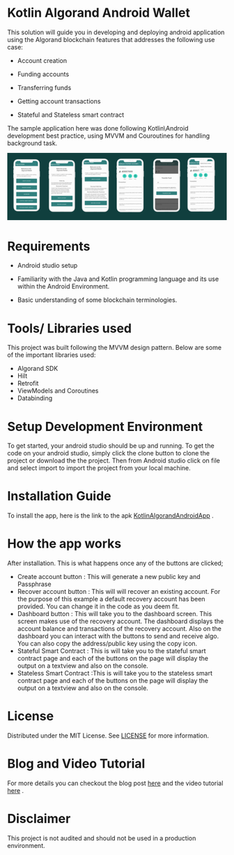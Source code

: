# Kotlin Algorand Android Wallet 

This solution will guide you in developing and deploying android application using the 
Algorand blockchain features that addresses the following use case:

* Account creation

* Funding accounts

* Transferring funds

* Getting account transactions

* Stateful and Stateless smart contract

The sample application here was done following Kotlin\Android development best practice, using MVVM and Couroutines for handling background task.

![Screens](https://github.com/gconnect/AlgorandAndroidWallet/blob/master/screens.png)

# Requirements

* Android studio setup

* Familiarity with the Java and Kotlin programming language and its use within the Android Environment.

* Basic understanding of some blockchain terminologies.

# Tools/ Libraries used
  This project was built following the MVVM design pattern. Below are some of the important libraries used:
  - Algorand SDK
  - Hilt
  - Retrofit
  - ViewModels and Coroutines
  - Databinding

# Setup Development Environment
To get started, your android studio should be up and running. To get the code on your android studio, simply click the clone button to clone the project or download the the project. Then from Android studio click on file and  select import to import the project from your local machine.

# Installation Guide

  To install the app, here is the link to the apk
  [KotlinAlgorandAndroidApp](https://github.com/gconnect/AlgorandAndroidWallet/blob/master/app-debug.apk) .
  
# How the app works
  After installation. This is what happens once any of the buttons are clicked;
  
  - Create account button : This will generate a new public key and Passphrase
  - Recover account button : This will will recover an existing account. For the purpose of this example a default recovery account has been provided. You can change it in the code as you deem fit.
  - Dashboard button : This will take you to the dashboard screen. This screen makes use of the recovery account. The dashboard displays the account balance and transactions of the recovery account. Also on the dashboard you can interact with the buttons to send and receive algo. You can also copy the address/public key using the copy icon.
  - Stateful Smart Contract : This is will take you to the stateful smart contract page and each of the buttons on the page will display the output on a textview and also on the console.
  - Stateless Smart Contract :This is will take you to the stateless smart contract page and each of the buttons on the page will display the output on a textview and also on the console.
   
# License
  Distributed under the MIT License. See [LICENSE](https://github.com/gconnect/AlgorandAndroidWallet/blob/master/LICENSE) for more information.
  
# Blog and Video Tutorial
For more details you can checkout the blog post [here](https://developer.algorand.org/tutorials/creating-an-android-smart-contract-with-the-algorand-java-sdk-and-with-the-algorand-purestake-rest-api-using-kotlin/) and the video tutorial [here](https://www.youtube.com/watch?v=ToukVdeJhXU) .


# Disclaimer
 This project is not audited and should not be used in a production environment.
 

